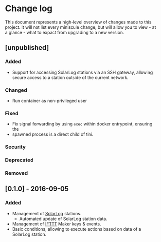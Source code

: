 # Change log

This document represents a high-level overview of changes made to this project.
It will not list every miniscule change, but will allow you to view - at a
glance - what to expact from upgrading to a new version.

## [unpublished]

### Added

- Support for accessing SolarLog stations via an SSH gateway, allowing secure
  access to a station outside of the current network.

### Changed

- Run container as non-privileged user

### Fixed

- Fix signal forwarding by using `exec` within docker entrypoint, ensuring the
- spawned process is a direct child of tini.

### Security

### Deprecated

### Removed


## [0.1.0] - 2016-09-05

### Added

- Management of [SolarLog](http://www.solar-log.com) stations.
  - Automated update of SolarLog station data.
- Management of [IFTTT](http://ifttt.com) Maker keys & events.
- Basic conditions, allowing to execute actions based on data of a SolarLog
  station.
